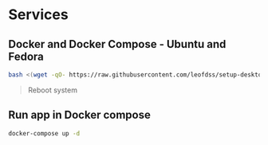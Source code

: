 # Services

## Docker and Docker Compose - Ubuntu and Fedora

```bash
bash <(wget -qO- https://raw.githubusercontent.com/leofdss/setup-desktop/main/docker/install.sh)
```

> Reboot system

## Run app in Docker compose

```bash
docker-compose up -d
```
